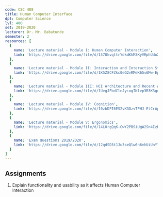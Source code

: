 ```yaml
---
code: CSC 408
title: Human Computer Interface
dpt: Computer Science
lvl: 400
set: 2019-2020
lecturer: Dr. Mr. Babatunde
semester: 2
resources: [
  {
    name: 'Lecture material - Module I: Human Computer Interaction',
    link: 'https://drive.google.com/file/d/1578kvqttrYdkdKhM3KyVMphUdoXptTuo/view?usp=sharing'
  },
  {
    name: 'Lecture material - Module II: Interaction and Interaction Styles in HCI',
    link: 'https://drive.google.com/file/d/1K5Z8CFZkc0eG2vRMeK65v6Mw-EpA6NRd/view?usp=sharing'
  },
  {
    name: 'Lecture material - Module III: HCI Architecture and Recent Advances',
    link: 'https://drive.google.com/file/d/1UegJFbdCleJyiogIKlvp3R3K3gu9sbcf/view?usp=sharing'
  },
  {
    name: 'Lecture material - Module IV: Cognition',
    link: 'https://drive.google.com/file/d/10zbDPI6ES2vK3OzvTPHJ-EtCrApjsq2-/view?usp=sharing'
  },
  {
    name: 'Lecture material - Module V: Ergonomics',
    link: 'https://drive.google.com/file/d/14L0rgQqK-CwY2PBSiUgW2Sn4IzKnjqrl/view?usp=sharing'
  },
  {
    name: 'Exam Questions 2019/2020',
    link: 'https://drive.google.com/file/d/12qdSD3t1Ju3seQlw6n6vhUiUnYlZ-Mhi/view?usp=sharing'
  }
]
---
```


## Assignments

1. Explain functionality and usability as it affects Human Computer Interaction